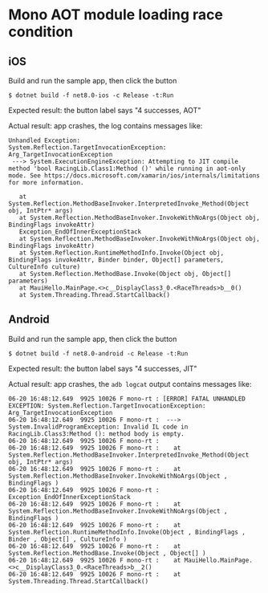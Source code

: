
# Mono AOT module loading race condition


## iOS

Build and run the sample app, then click the button

``` console
$ dotnet build -f net8.0-ios -c Release -t:Run
```

Expected result: the button label says "4 successes, AOT"

Actual result: app crashes, the log contains messages like:

``` console
Unhandled Exception:
System.Reflection.TargetInvocationException: Arg_TargetInvocationException
 ---> System.ExecutionEngineException: Attempting to JIT compile method 'bool RacingLib.Class1:Method ()' while running in aot-only mode. See https://docs.microsoft.com/xamarin/ios/internals/limitations for more information.

   at System.Reflection.MethodBaseInvoker.InterpretedInvoke_Method(Object obj, IntPtr* args)
   at System.Reflection.MethodBaseInvoker.InvokeWithNoArgs(Object obj, BindingFlags invokeAttr)
   Exception_EndOfInnerExceptionStack
   at System.Reflection.MethodBaseInvoker.InvokeWithNoArgs(Object obj, BindingFlags invokeAttr)
   at System.Reflection.RuntimeMethodInfo.Invoke(Object obj, BindingFlags invokeAttr, Binder binder, Object[] parameters, CultureInfo culture)
   at System.Reflection.MethodBase.Invoke(Object obj, Object[] parameters)
   at MauiHello.MainPage.<>c__DisplayClass3_0.<RaceThreads>b__0()
   at System.Threading.Thread.StartCallback()
```

## Android

Build and run the sample app, then click the button

``` console
$ dotnet build -f net8.0-android -c Release -t:Run
```

Expected result: the button label says "4 successes, JIT"

Actual result: app crashes, the `adb logcat` output contains messages like:

``` console
06-20 16:48:12.649  9925 10026 F mono-rt : [ERROR] FATAL UNHANDLED EXCEPTION: System.Reflection.TargetInvocationException: Arg_TargetInvocationException
06-20 16:48:12.649  9925 10026 F mono-rt :  ---> System.InvalidProgramException: Invalid IL code in RacingLib.Class3:Method (): method body is empty.
06-20 16:48:12.649  9925 10026 F mono-rt :
06-20 16:48:12.649  9925 10026 F mono-rt :    at System.Reflection.MethodBaseInvoker.InterpretedInvoke_Method(Object obj, IntPtr* args)
06-20 16:48:12.649  9925 10026 F mono-rt :    at System.Reflection.MethodBaseInvoker.InvokeWithNoArgs(Object , BindingFlags )
06-20 16:48:12.649  9925 10026 F mono-rt :    Exception_EndOfInnerExceptionStack
06-20 16:48:12.649  9925 10026 F mono-rt :    at System.Reflection.MethodBaseInvoker.InvokeWithNoArgs(Object , BindingFlags )
06-20 16:48:12.649  9925 10026 F mono-rt :    at System.Reflection.RuntimeMethodInfo.Invoke(Object , BindingFlags , Binder , Object[] , CultureInfo )
06-20 16:48:12.649  9925 10026 F mono-rt :    at System.Reflection.MethodBase.Invoke(Object , Object[] )
06-20 16:48:12.649  9925 10026 F mono-rt :    at MauiHello.MainPage.<>c__DisplayClass3_0.<RaceThreads>b__2()
06-20 16:48:12.649  9925 10026 F mono-rt :    at System.Threading.Thread.StartCallback()
```

